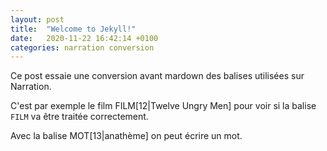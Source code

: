 ```yaml
---
layout: post
title:  "Welcome to Jekyll!"
date:   2020-11-22 16:42:14 +0100
categories: narration conversion
---
```


Ce post essaie une conversion avant mardown des balises utilisées sur Narration.

C'est par exemple le film FILM[12|Twelve Ungry Men] pour voir si la balise `FILM` va être traitée correctement.

Avec la balise MOT[13|anathème] on peut écrire un mot.

